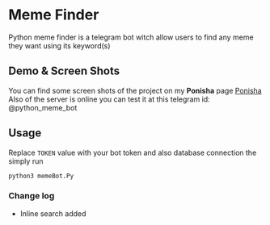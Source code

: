 # Meme Finder

Python meme finder is a telegram bot witch allow users to find any meme they want using its keyword(s)

## Demo & Screen Shots

You can find some screen shots of the project on my **Ponisha** page
[Ponisha](https://ponisha.ir/profile/aminsaedi/portfolio/223628)
Also of the server is online you can test it at this telegram id: @python_meme_bot

## Usage

Replace `TOKEN` value with your bot token and also database connection the simply run

```
python3 memeBot.Py
```

### Change log

- Inline search added
